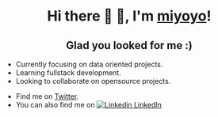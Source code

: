 <h1 align="center">Hi there 👋 👋, I'm <a href="https://github.com/rmiyoyo">miyoyo</a>!</h1>
<h2 align="center">Glad you looked for me :)</h2>

<ul>
  <li>Currently focusing on data oriented projects.</li>
  <li>Learning fullstack development.</li>
  <li>Looking to collaborate on opensource projects.</li>
  </ul>

- Find me on [Twitter](twitter.com/r_miyoyo).
- You can also find me on [![Linkedin](https://i.stack.imgur.com/gVE0j.png) LinkedIn](https://www.linkedin.com/in/raphael-miyoyo/)
